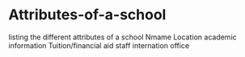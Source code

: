 # Attributes-of-a-school
listing the different attributes of a school
Nmame
Location
academic information
Tuition/financial aid
staff
internation office
